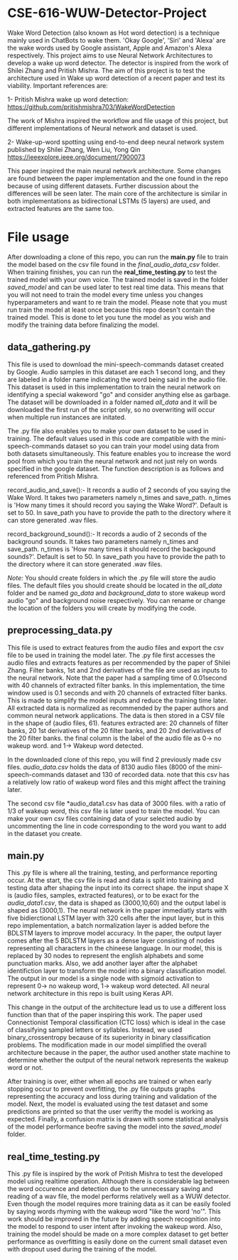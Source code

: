 # CSE-616-WUW-Detector-Project
  Wake Word Detection (also known as Hot word detection) is a technique mainly used in ChatBots to wake them. 'Okay Google', 'Siri' and 'Alexa' are the wake words used by Google assistant, Apple and Amazon's Alexa respectively. This project aims to use Neural Network Architectures to develop a wake up word detector. The detector is inspired from the work of Shilei Zhang and Pritish Mishra. The aim of this project is to test the architecture used in Wake up word detection of a recent paper and test its viability. Important references are:

1- Pritish Mishra wake up word detection: https://github.com/pritishmishra703/WakeWordDetection

The work of Mishra inspired the workflow and file usage of this project, but different implementations of Neural network and dataset is used.

2- Wake-up-word spotting using end-to-end deep neural network system published by Shilei Zhang, Wen Liu, Yong Qin https://ieeexplore.ieee.org/document/7900073

  This paper inspired the main neural network architecture. Some changes are found between the paper implementation and the one found in the repo because of using different datasets. Further discussion about the differences will be seen later. The main core of the architecture is similar in both implementations as bidirectional LSTMs (5 layers) are used, and extracted features are the same too. 

# File usage
  After downloading a clone of this repo, you can run the **main.py** file to train the model based on the csv file found in the *final_audio_data_csv* folder. When training finishes, you can run the **real_time_testing.py** to test the trained model with your own voice. The trained model is saved in the folder *saved_model* and can be used later to test real time data. This means that you will not need to train the model every time unless you changes hyperparameters and want to re train the model. Please note that you must run train the model at least once because this repo doesn't contain the trained model. This is done to let you tune the model as you wish and modify the training data before finalizing the model.

## data_gathering.py
  This file is used to download the mini-speech-commands dataset created by Google. Audio samples in this dataset are each 1 second long, and they are labeled in a folder name indicating the word being said in the audio file. This dataset is used in this implementation to train the neural network on identifying a special wakeword "go" and consider anything else as garbage. The dataset will be downloaded in a folder named *all_data* and it will be downloaded the first run of the script only, so no overwriting will occur when multiple run instances are initated.
 
  The .py file also enables you to make your own dataset to be used in training. The default values used in this code are compatible with the mini-speech-commands dataset so you can train your model using data from both datasets simultaneously. This feature enables you to increase the word pool from which you train the neural network and not just rely on words specified in the google dataset. The function description is as follows and referenced from Pritish Mishra.
  
  record_audio_and_save():- It records a audio of 2 seconds of you saying the Wake Word. It takes two parameters namely n_times and save_path. n_times is 'How many times it should record you saying the Wake Word?'. Default is set to 50. In save_path you have to provide the path to the directory where it can store generated .wav files.

record_background_sound():- It records a audio of 2 seconds of the background sounds. It takes two parameters namely n_times and save_path. n_times is 'How many times it should record the backgound sounds?'. Default is set to 50. In save_path you have to provide the path to the directory where it can store generated .wav files.

*_Note:_* You should create folders in which the .py file will store the audio files. The default files you should create should be located in the *all_data* folder and be named *go_data* and *background_data* to store wakeup word audio "go" and background noise respectively. You can rename or change the location of the folders you will create by modifying the code.

## preprocessing_data.py

  This file is used to extract features from the audio files and export the csv file to be used in training the model later. The .py file first accesses the audio files and extracts features as per recommended by the paper of  Shilei Zhang. Filter banks, 1st and 2nd derivatives of the file are used as inputs to the neural network. Note that the paper had a sampling time of 0.01second with 40 channels of extracted filter banks. In this implementation, the time window used is 0.1 seconds and with 20 channels of extracted filter banks. This is made to simplify the model inputs and reduce the training time later. All extracted data is normalized as recommended by the paper authors and common neural network applications. The data is then stored in a CSV file in the shape of (audio files, 61). features extracted are: 20 channels of filter banks, 20 1st derivatives of the 20 filter banks, and 20 2nd derivatives of the 20 filter banks. the final column is the label of the audio file as 0-> no wakeup word. and 1-> Wakeup word detected.
  
  In the downloaded clone of this repo, you will find 2 previously made csv files. *audio_data.csv* holds the data of 8130 audio files (8000 of the mini-speech-commands dataset and 130 of recorded data. note that this csv has a relatively low ratio of wakeup word files and this might affect the training later.
  
  The second csv file *audio_data1.csv has data of 3000 files. with a ratio of 1/3 of wakeup word, this csv file is later used to train the model. You can make your own csv files containing data of your selected audio by uncommenting the line in code corresponding to the word you want to add in the dataset you create. 
  
## main.py
  This .py file is where all the training, testing, and performance reporting occur. At the start, the csv file is read and data is split into training and testing data after shaping the input into its correct shape. the input shape X is (audio files, samples, extracted features), or to be exact for the *audia_data1.csv*, the data is shaped as (3000,10,60) and the output label is shaped as (3000,1). The neural network in the paper immediatly starts with five bidierctional LSTM layer with 320 cells after the input layer, but in this repo implementation, a batch normalization layer is added before the BDLSTM layers to improve model accuracy. In the paper, the output layer comes after the 5 BDLSTM layers as a dense layer consisting of nodes representing all characters in the chineese language. In our model, this is replaced by 30 nodes to represent the english alphabets and some punctuation marks. Also, we add another layer after the alphabet identifiction layer to transform the model into a binary classification model. The output in our model is a single node with sigmoid activation to represent 0-> no wakeup word, 1-> wakeup word detected. All neural network architecture in this repo is built using Keras API.
  
  This change in the output of the architecture lead us to use a different loss function than that of the paper inspiring this work. The paper used Connectionist Temporal classification (CTC loss) which is ideal in the case of classifying sampled letters or syllables. Instead, we used binary_crossentropy because of its superiority in binary classification problems. The modification made in our model simplified the overall architecture because in the paper, the author used another state machine to determine whether the output of the neural network represents the wakeup word or not.
  
  After training is over, either when all epochs are trained or when early stopping occur to prevent overfitting, the .py file outputs graphs representing the accuracy and loss during training and validation of the model. Next, the model is evaluated using the test dataset and some predictions are printed so that the user verifty the model is working as expected. Finally, a confusion matrix is drawn with some statistical analysis of the model performance beofre saving the model into the *saved_model* folder.
  
## real_time_testing.py
  This .py file is inspired by the work of Pritish Mishra to test the developed model using realtime operation. Although there is considerable lag between the word occurence and detection due to the unnecessary saving and reading of a wav file, the model performs relatively well as a WUW detector. Even though the model requires more training data as it can be easily fooled by saying words rhyming with the wakeup word "like the word 'no'". This work should be improved in the future by adding speech recognition into the model to respond to user intent after invoking the wakeup word. Also, training the model should be made on a more complex dataset to get better performance as overfitting is easily done on the current small dataset even with dropout used during the training of the model. 
